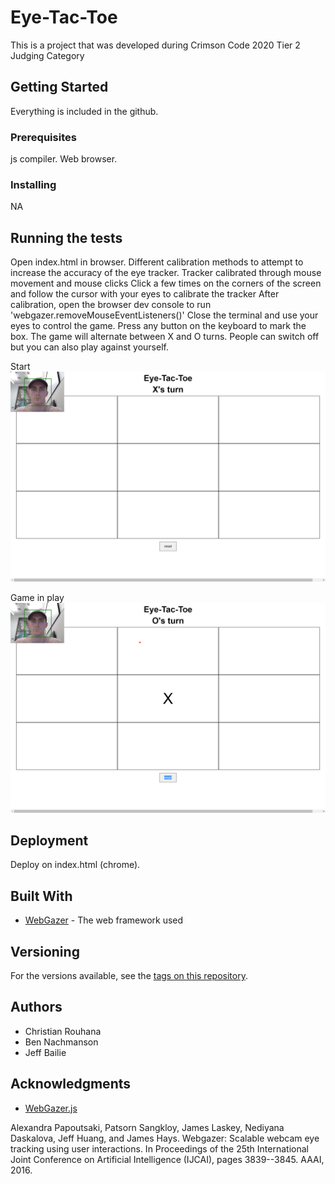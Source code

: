 # Eye-Tac-Toe
This is a project that was developed during Crimson Code 2020
Tier 2 Judging Category
## Getting Started

Everything is included in the github. 

### Prerequisites

js compiler. Web browser.

### Installing

NA

## Running the tests

Open index.html in browser.
Different calibration methods to attempt to increase the accuracy of the eye tracker.
  Tracker calibrated through mouse movement and mouse clicks
Click a few times on the corners of the screen and follow the cursor with your eyes to calibrate the tracker
After calibration, open the browser dev console to run 'webgazer.removeMouseEventListeners()'
Close the terminal and use your eyes to control the game. Press any button on the keyboard to mark the box. The game will alternate between X and O turns. People can switch off but you can also play against yourself.

Start
![](EyeTacToeDemo.PNG) 

Game in play
![](EyeTacToeDemo2.PNG)



## Deployment

Deploy on index.html (chrome).

## Built With

* [WebGazer](https://webgazer.cs.brown.edu/) - The web framework used

## Versioning

For the versions available, see the [tags on this repository](https://webgazer.cs.brown.edu/). 

## Authors

* Christian Rouhana
* Ben Nachmanson
* Jeff Bailie

## Acknowledgments

* [WebGazer.js](https://webgazer.cs.brown.edu/)

Alexandra Papoutsaki, Patsorn Sangkloy, James Laskey, Nediyana Daskalova, Jeff Huang, and James Hays. Webgazer: Scalable webcam eye tracking using user interactions. In Proceedings of the 25th International Joint Conference on Artificial Intelligence (IJCAI), pages 3839--3845. AAAI, 2016.
